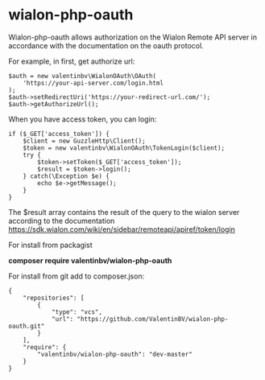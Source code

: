 

# wialon-php-oauth
Wialon-php-oauth allows authorization on the Wialon Remote API server in accordance with the documentation on the oauth protocol.

For example, in first, get authorize url:

    $auth = new valentinbv\WialonOAuth\OAuth(
	    'https://your-api-server.com/login.html
    );
    $auth->setRedirectUri('https://your-redirect-url.com/');
    $auth->getAuthorizeUrl();

When you have access token, you can login:

    if ($_GET['access_token']) {
	    $client = new GuzzleHttp\Client();
	    $token = new valentinbv\WialonOAuth\TokenLogin($client);
	    try {
            $token->setToken($_GET['access_token']);
            $result = $token->login();
	    } catch(\Exception $e) { 
            echo $e->getMessage();
	    }
    }

The $result array contains the result of the query to the wialon server according to the documentation
https://sdk.wialon.com/wiki/en/sidebar/remoteapi/apiref/token/login

For install from packagist

**composer require valentinbv/wialon-php-oauth**

For install from git add to composer.json:

    {
        "repositories": [
            {
                "type": "vcs",
                "url": "https://github.com/ValentinBV/wialon-php-oauth.git"
            }
        ],
        "require": {
            "valentinbv/wialon-php-oauth": "dev-master"
        }
    }
